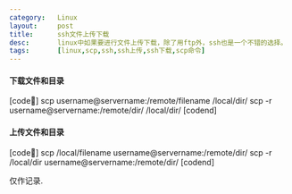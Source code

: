 ```yaml
---
category:	Linux
layout:		post
title:		ssh文件上传下载
desc:		linux中如果要进行文件上传下载，除了用ftp外，ssh也是一个不错的选择。
tags:		[linux,scp,ssh,ssh上传,ssh下载,scp命令]
---
```

#### 下载文件和目录
[code:shell:]
scp username@servername:/remote/filename /local/dir/
scp -r username@servername:/remote/dir/ /local/dir/
[codend]

#### 上传文件和目录
[code:shell:]
scp /local/filename username@servername:/remote/dir/
scp  -r /local/dir username@servername:/remote/dir/
[codend]

仅作记录.